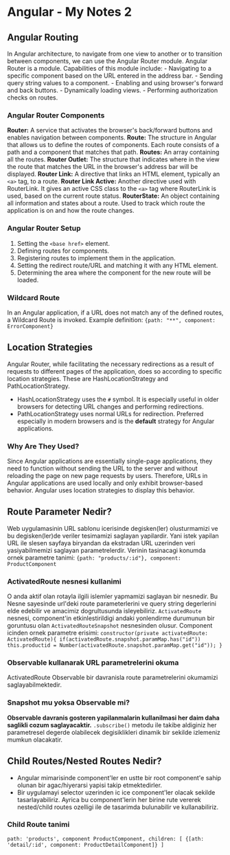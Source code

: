 # Angular - My Notes 2
## Angular Routing
In Angular architecture, to navigate from one view to another or to transition between components, we can use the Angular Router module.
Angular Router is a module.
Capabilities of this module include:
    - Navigating to a specific component based on the URL entered in the address bar.
    - Sending query string values to a component.
    - Enabling and using browser's forward and back buttons.
    - Dynamically loading views.
    - Performing authorization checks on routes.

### Angular Router Components
**Router:** A service that activates the browser's back/forward buttons and enables navigation between components.
**Route:** The structure in Angular that allows us to define the routes of components. Each route consists of a path and a component that matches that path.
**Routes:** An array containing all the routes.
**Router Outlet:** The structure that indicates where in the view the route that matches the URL in the browser's address bar will be displayed.
**Router Link:** A directive that links an HTML element, typically an `<a>` tag, to a route.
**Router Link Active:** Another directive used with RouterLink. It gives an active CSS class to the `<a>` tag where RouterLink is used, based on the current route status.
**RouterState:** An object containing all information and states about a route. Used to track which route the application is on and how the route changes.

### Angular Router Setup
1. Setting the `<base href>` element.
2. Defining routes for components.
3. Registering routes to implement them in the application.
4. Setting the redirect route/URL and matching it with any HTML element.
5. Determining the area where the component for the new route will be loaded.

### Wildcard Route
In an Angular application, if a URL does not match any of the defined routes, a Wildcard Route is invoked.
Example definition: `{path: "**", component: ErrorComponent}`

## Location Strategies
Angular Router, while facilitating the necessary redirections as a result of requests to different pages of the application, does so according to specific location strategies.
These are HashLocationStrategy and PathLocationStrategy.
- HashLocationStrategy uses the `#` symbol. It is especially useful in older browsers for detecting URL changes and performing redirections.
- PathLocationStrategy uses normal URLs for redirection. Preferred especially in modern browsers and is the **default** strategy for Angular applications.

### Why Are They Used?
Since Angular applications are essentially single-page applications, they need to function without sending the URL to the server and without reloading the page on new page requests by users. Therefore, URLs in Angular applications are used locally and only exhibit browser-based behavior. Angular uses location strategies to display this behavior.

## Route Parameter Nedir?
Web uygulamasinin URL sablonu icerisinde degisken(ler) olusturmamizi ve bu degisken(ler)de veriler tesimamizi saglayan yapilardir. Yani istek yapilan URL ile slesen sayfaya biryandan da ekstradan URL uzerinden veri yasiyabilmemizi saglayan parametrelerdir.
Verinin tasinacagi konumda ornek parametre tanimi: `{path: "products/:id"}, component: ProductComponent`

### ActivatedRoute nesnesi kullanimi
O anda aktif olan rotayla ilgili islemler yapmamizi saglayan bir nesnedir. Bu Nesne sayesinde url'deki route parameterlerini ve query string degerlerini elde edebilir ve amacimiz dogrultusunda isleyebiliriz.
`ActivatedRoute` nesnesi, component'in etkinlestirildigi andaki yonlendirme durumunun bir goruntusu olan `ActivatedRouteSnapshot` nesnesinden olusur. Component icinden ornek parametre erisimi:
`constructor(private activatedRoute: ActivatedRoute){
    if(activatedRoute.snapshot.paramMap.has("id"))
    this.productid = Number(activatedRoute.snapshot.paramMap.get("id"));
}`

### Observable kullanarak URL parametrelerini okuma
ActivatedRoute Observable bir davranisla route parametrelerini okumamizi saglayabilmektedir.

### Snapshot mu yoksa Observable mi?
**Observable davranis gosteren yapilanmalarin kullanilmasi her daim daha saglikli cozum saglayacaktir.** `.subscribe()` metodu ile takibe aldiginiz her parametresel degerde olabilecek degisiklikleri dinamik bir sekilde izlemeniz mumkun olacakatir.

## Child Routes/Nested Routes Nedir?
- Angular mimarisinde component'ler en ustte bir root component'e sahip olunan bir agac/hiyerarsi yapisi takip etmektedirler.
- Bir uygulamayi selector uzerinden ic ice component'ler olacak sekilde tasarlayabiliriz. Ayrica bu component'lerin her birine rute vererek nested/child routes ozelligi ile de tasarimda bulunabilir ve kullanabiliriz.

### Child Route tanimi

 `
  path: 'products', component ProductComponent,
  children: [
    {[ath: 'detail/:id', component: ProductDetailComponent]}
  ]
`
